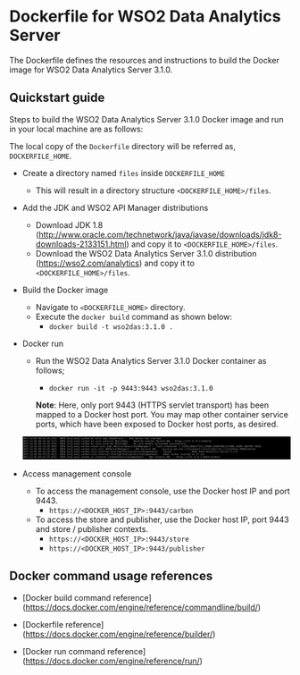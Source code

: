 # Dockerfile for WSO2 Data Analytics Server #

The Dockerfile defines the resources and instructions to build the Docker image for WSO2 Data Analytics Server 3.1.0.

## Quickstart guide

 Steps to build the WSO2 Data Analytics Server 3.1.0 Docker image and run in your local machine are as follows:
 
 The local copy of the `Dockerfile` directory will be referred as, `DOCKERFILE_HOME`.
 
 * Create a directory named `files` inside `DOCKERFILE_HOME`
     - This will result in a directory structure `<DOCKERFILE_HOME>/files`.
 
 * Add the JDK and WSO2 API Manager distributions
     - Download JDK 1.8 (http://www.oracle.com/technetwork/java/javase/downloads/jdk8-downloads-2133151.html) and copy it to `<DOCKERFILE_HOME>/files`.
     - Download the WSO2 Data Analytics Server 3.1.0 distribution (https://wso2.com/analytics) and copy it to `<DOCKERFILE_HOME>/files`.
 
 * Build the Docker image
     - Navigate to `<DOCKERFILE_HOME>` directory.
     - Execute the `docker build` command as shown below:
         + `docker build -t wso2das:3.1.0 .`
 
 * Docker run
     - Run the WSO2 Data Analytics Server 3.1.0 Docker container as follows;
         + `docker run -it -p 9443:9443 wso2das:3.1.0`
         
       **Note**: Here, only port 9443 (HTTPS servlet transport) has been mapped to a Docker host port.
       You may map other container service ports, which have been exposed to Docker host ports, as desired.
         
   ![Docker run output](quickstart/output.png)
 
 * Access management console
     -  To access the management console, use the Docker host IP and port 9443.
         + `https://<DOCKER_HOST_IP>:9443/carbon`
     -  To access the store and publisher, use the Docker host IP, port 9443 and store / publisher contexts.
         + `https://<DOCKER_HOST_IP>:9443/store`
         + `https://<DOCKER_HOST_IP>:9443/publisher`

## Docker command usage references

* [Docker build command reference] (https://docs.docker.com/engine/reference/commandline/build/)

* [Dockerfile reference] (https://docs.docker.com/engine/reference/builder/)

* [Docker run command reference] (https://docs.docker.com/engine/reference/run/)
